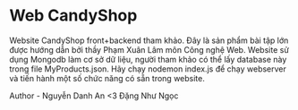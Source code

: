 ﻿# Web CandyShop
Website CandyShop front+backend tham khảo.
Đây là sản phẩm bài tập lớn được hướng dẫn bởi thầy Phạm Xuân Lâm môn Công nghệ Web. Website sử dụng Mongodb làm cơ sở dữ liệu, người tham khảo có thể lấy database này trong file MyProducts.json. Hãy chạy nodemon index.js để chạy webserver và tiến hành một số chức năng có sẵn trong website.

Author - Nguyễn Danh An <3 Đặng Như Ngọc
